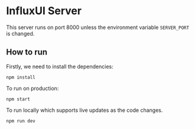 # InfluxUI Server
This server runs on port 8000 unless the environment variable `SERVER_PORT` is changed.

## How to run
Firstly, we need to install the dependencies:
```
npm install
```

To run on production:
```
npm start
```

To run locally which supports live updates as the code changes.
```
npm run dev
```